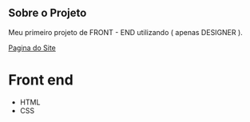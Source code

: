 
## Sobre o Projeto

Meu primeiro projeto de FRONT - END utilizando ( apenas DESIGNER ).

<a href="https://wellingtonbruno.github.io/Front-End/">Pagina do Site</a>

# Front end
- HTML
- CSS
